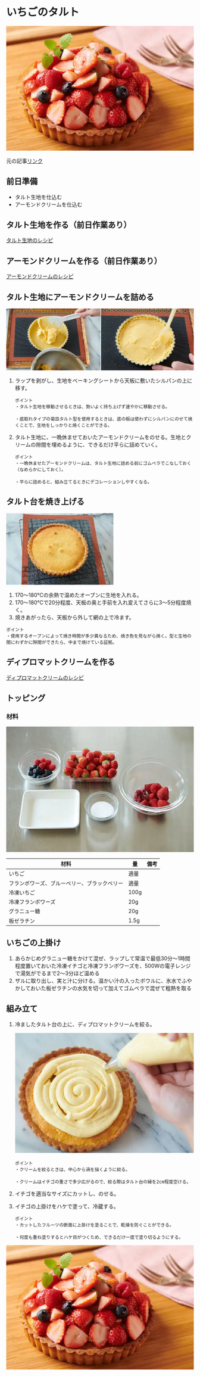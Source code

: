 # いちごのタルト

![いちごのタルト](./images/完成.png)

元の記事[リンク](https://www.gnavi.co.jp/dressing/article/22280/)

## 前日準備

- タルト生地を仕込む
- アーモンドクリームを仕込む

## タルト生地を作る（前日作業あり）

<a href="/pages/my-recipe/tart" target="_blank" rel="noopener noreferrer">
  タルト生地のレシピ
</a>

## アーモンドクリームを作る（前日作業あり）

<a href="/pages/my-recipe/almond-cream" target="_blank" rel="noopener noreferrer">
  アーモンドクリームのレシピ
</a>

## タルト生地にアーモンドクリームを詰める

![つめつめ](images/つめつめ.png)

1. ラップを剥がし、生地をベーキングシートから天板に敷いたシルパンの上に移す。

    ```
    ポイント
    ・タルト生地を移動させるときは、勢いよく持ち上げず速やかに移動させる。

    ・底取れタイプの菊皿タルト型を使用するときは、底の板は使わずにシルパンにのせて焼くことで、生地をしっかりと焼くことができる。
    ```

2. タルト生地に、一晩休ませておいたアーモンドクリームをのせる。生地とクリームの隙間を埋めるように、できるだけ平らに詰めていく。

    ```
    ポイント
    ・一晩休ませたアーモンドクリームは、タルト生地に詰める前にゴムベラでこなしておく（なめらかにしておく）。

    ・平らに詰めると、組み立てるときにデコレーションしやすくなる。
    ```

## タルト台を焼き上げる

![焼き上げ](images/焼き上げ.png)

1. 170～180℃の余熱で温めたオーブンに生地を入れる。
2. 170～180℃で20分程度、天板の奥と手前を入れ変えてさらに3～5分程度焼く。
1. 焼きあがったら、天板から外して網の上で冷ます。

```
ポイント
・使用するオーブンによって焼き時間が多少異なるため、焼き色を見ながら焼く。型と生地の間にわずかに隙間ができたら、中まで焼けている証拠。
```

## ディプロマットクリームを作る

<a href="/pages/my-recipe/diplomat-cream" target="_blank" rel="noopener noreferrer">
  ディプロマットクリームのレシピ
</a>

## トッピング

### 材料

![トッピングの材料](images/トッピング材料.png)

| 材料                                         | 量   | 備考 |
| -------------------------------------------- | ---- | ---- |
| いちご                                       | 適量 |      |
| フランボワーズ、ブルーベリー、ブラックベリー | 適量 |      |
| 冷凍いちご                                   | 100g |      |
| 冷凍フランボワーズ                           | 20g  |      |
| グラニュー糖                                 | 20g  |      |
| 板ゼラチン                                   | 1.5g |      |

## いちごの上掛け

1. あらかじめグラニュー糖をかけて混ぜ、ラップして常温で最低30分～1時間程度置いておいた冷凍イチゴと冷凍フランボワーズを、500Wの電子レンジで湯気がでるまで2～3分ほど温める
2. ザルに取り出し、実と汁に分ける。温かい汁の入ったボウルに、氷水でふやかしておいた板ゼラチンの水気を切って加えてゴムベラで混ぜて粗熱を取る

## 組み立て

1. 冷ましたタルト台の上に、ディプロマットクリームを絞る。

    ![組み立て](images/組み立て.png)

    ```
    ポイント
    ・クリームを絞るときは、中心から渦を描くように絞る。

    ・クリームはイチゴの重さで多少広がるので、絞る際はタルト台の縁を2cm程度空ける。
    ```

1. イチゴを適当なサイズにカットし、のせる。
1. イチゴの上掛けをハケで塗って、冷蔵する。

    ```
    ポイント
    ・カットしたフルーツの断面に上掛けを塗ることで、乾燥を防ぐことができる。

    ・何度も重ね塗りするとハケ目がつくため、できるだけ一度で塗り切るようにする。
    ```

![完成](images/完成.png)